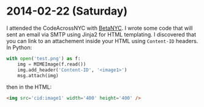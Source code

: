 2014-02-22 (Saturday)
=====================

I attended the CodeAcrossNYC with [BetaNYC](http://betanyc.us/). I wrote some
code that will sent an email via SMTP using Jinja2 for HTML templating. I
discovered that you can link to an attachement inside your HTML using `Content-ID`
headers. In Python:

```python
with open('test.png') as f:
    img = MIMEImage(f.read())
    img.add_header('Content-ID', '<image1>')
    msg.attach(img)
```

then in the HTML:

```HTML
<img src='cid:image1' width='400' height='400' />
```
